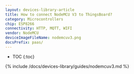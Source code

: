 ```yaml
---
layout: devices-library-article
title: How to connect NodeMCU V3 to ThingsBoard?
category: Microcontrollers
chip: ESP8266
connectivity: HTTP, MQTT, WIFI
vendor: NodeMCU
deviceImageFileName: nodemcuv3.png
docsPrefix: paas/
---
```


* TOC
{:toc}

{% include /docs/devices-library/guides/nodemcuv3.md %}
